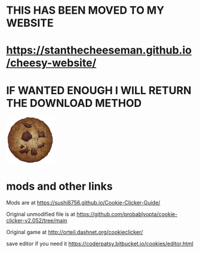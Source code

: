 # THIS HAS BEEN MOVED TO MY WEBSITE

# https://stanthecheeseman.github.io/cheesy-website/

# IF WANTED ENOUGH I WILL RETURN THE DOWNLOAD METHOD


<img src="img/perfectCookie.png" width="128">

# mods and other links
Mods are at https://sushi8756.github.io/Cookie-Clicker-Guide/

Original unmodified file is at https://github.com/probablyopta/cookie-clicker-v2.052/tree/main

Original game at http://orteil.dashnet.org/cookieclicker/

save editor if you need it https://coderpatsy.bitbucket.io/cookies/editor.html

